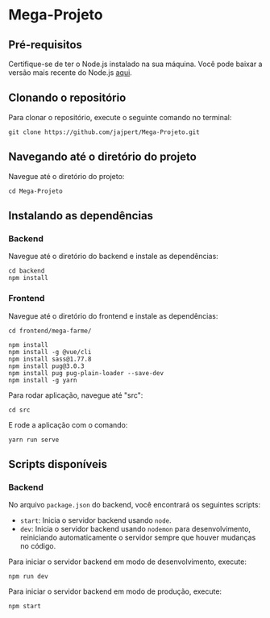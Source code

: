 # Mega-Projeto
## Pré-requisitos

Certifique-se de ter o Node.js instalado na sua máquina. Você pode baixar a versão mais recente do Node.js [aqui](https://nodejs.org/).

## Clonando o repositório

Para clonar o repositório, execute o seguinte comando no terminal:


    git clone https://github.com/jajpert/Mega-Projeto.git

## Navegando até o diretório do projeto

Navegue até o diretório do projeto:

    cd Mega-Projeto

## Instalando as dependências

### Backend

Navegue até o diretório do backend e instale as dependências:

    cd backend
    npm install

### Frontend

Navegue até o diretório do frontend e instale as dependências:

    cd frontend/mega-farme/

    npm install
    npm install -g @vue/cli
    npm install sass@1.77.8
    npm install pug@3.0.3
    npm install pug pug-plain-loader --save-dev
    npm install -g yarn

Para rodar aplicação, navegue até "src":

    cd src
E rode a aplicação com o comando:

    yarn run serve
## Scripts disponíveis

### Backend

No arquivo `package.json` do backend, você encontrará os seguintes scripts:

-   `start`: Inicia o servidor backend usando `node`.
-   `dev`: Inicia o servidor backend usando `nodemon` para desenvolvimento, reiniciando automaticamente o servidor sempre que houver mudanças no código.

Para iniciar o servidor backend em modo de desenvolvimento, execute:

    npm run dev

Para iniciar o servidor backend em modo de produção, execute:

    npm start

